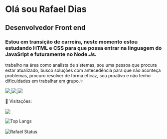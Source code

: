<h1> Olá sou Rafael Dias </h1>
<h2> Desenvolvedor Front end</h2>

<h3>Estou  em  transição de carreira, neste momento estou estudando HTML e CSS para que possa entrar na linguagem do JavaSript e futuramente no Node.Js.</h3>
<p>trabalho na área como analista de sistemas, sou uma pessoa que procura estar atualizado, busco soluções com antecedência para que não aconteça problemas, procuro resolver de forma eficaz, sou proativo e não tenho dificuldades em trabalhar em grupo.✨</p>


<a href="mailto:rafadiaspdc@gmail.com" rel="nofollow"><img src="https://img.shields.io/badge/Gmail-D14836?style=for-the-badge&logo=gmail&logoColor=white"/> </a> 
<a href="https://wa.me/5519999095060" rel="nofollow"><img src="https://img.shields.io/badge/WhatsApp-25D366?style=for-the-badge&logo=whatsapp&logoColor=white" /> </a>
<a href="https://www.linkedin.com/in/rafael-dias-pcd" target="_blank"><img src="https://img.shields.io/badge/LinkedIn-0077B5?style=for-the-badge&logo=linkedin&logoColor=white"/> </a>

:eyes: Visitações: <br><br>
![](https://komarev.com/ghpvc/?username=rafaelpdc)

![Top Langs](https://github-readme-stats.vercel.app/api/top-langs/?username=rafaelpdc&langs_icons=true&theme=transparent) <br> <br>
![Rafael Status](https://github-readme-stats.vercel.app/api?username=rafaelpdc&show_icons=true&theme=transparent) 





<!---
rafaelpdc/rafaelpdc is a ✨ special ✨ repository because its `README.md` (this file) appears on your GitHub profile.
You can click the Preview link to take a look at your changes.
--->
